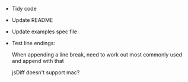 * Tidy code

* Update README

* Update examples spec file

* Test line endings:

  When appending a line break, need to work out most commonly used and append with that

  jsDiff doesn't support mac?
